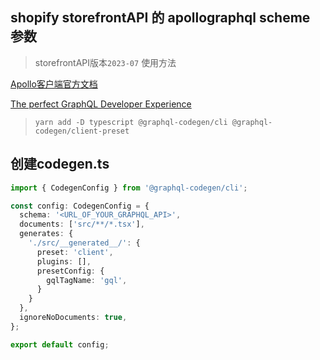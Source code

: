 ## shopify storefrontAPI 的 apollographql scheme 参数

> storefrontAPI版本`2023-07`
使用方法    

[Apollo客户端官方文档](https://www.apollographql.com/docs/react/development-testing/static-typing/)  

[The perfect GraphQL Developer Experience](https://the-guild.dev/graphql/codegen/docs/getting-started#the-perfect-graphql-developer-experience)
>`yarn add -D typescript @graphql-codegen/cli @graphql-codegen/client-preset`  

## 创建codegen.ts
```typescript
import { CodegenConfig } from '@graphql-codegen/cli';

const config: CodegenConfig = {
  schema: '<URL_OF_YOUR_GRAPHQL_API>',
  documents: ['src/**/*.tsx'],
  generates: {
    './src/__generated__/': {
      preset: 'client',
      plugins: [],
      presetConfig: {
        gqlTagName: 'gql',
      }
    }
  },
  ignoreNoDocuments: true,
};

export default config;

```
